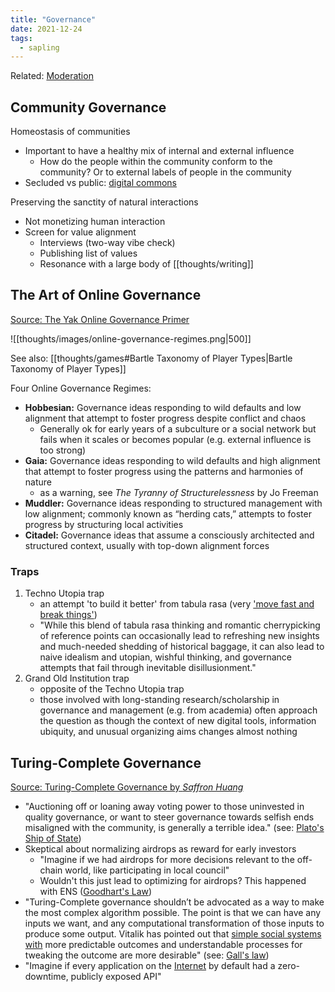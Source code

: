```yaml
---
title: "Governance"
date: 2021-12-24
tags:
  - sapling
---
```


Related: [Moderation](thoughts/Moderation.md)

## Community Governance

Homeostasis of communities

- Important to have a healthy mix of internal and external influence
  - How do the people within the community conform to the community? Or to external labels of people in the community
- Secluded vs public: [digital commons](thoughts/digital%20commons.md)

Preserving the sanctity of natural interactions

- Not monetizing human interaction
- Screen for value alignment
  - Interviews (two-way vibe check)
  - Publishing list of values
  - Resonance with a large body of [[thoughts/writing]]

## The Art of Online Governance

[Source: The Yak Online Governance Primer](https://mirhub.xyz/post/0x3b894393fbd9c879dc8d16d4d18277831bff9fa1/ajdo_so3gw34cltwbwnc2od3s0yt3us9c-c2nnpq_us/)

![[thoughts/images/online-governance-regimes.png|500]]

See also: [[thoughts/games#Bartle Taxonomy of Player Types|Bartle Taxonomy of Player Types]]

Four Online Governance Regimes:

- **Hobbesian:** Governance ideas responding to wild defaults and low alignment that attempt to foster progress despite conflict and chaos
  - Generally ok for early years of a subculture or a social network but fails when it scales or becomes popular (e.g. external influence is too strong)
- **Gaia:** Governance ideas responding to wild defaults and high alignment that attempt to foster progress using the patterns and harmonies of nature
  - as a warning, see _The Tyranny of Structurelessness_ by Jo Freeman
- **Muddler:** Governance ideas responding to structured management with low alignment; commonly known as “herding cats,” attempts to foster progress by structuring local activities
- **Citadel:** Governance ideas that assume a consciously architected and structured context, usually with top-down alignment forces

### Traps

1. Techno Utopia trap
   - an attempt 'to build it better' from tabula rasa (very ['move fast and break things'](thoughts/move%20fast%20and%20break%20things.md))
   - "While this blend of tabula rasa thinking and romantic cherrypicking of reference points can occasionally lead to refreshing new insights and much-needed shedding of historical baggage, it can also lead to naive idealism and utopian, wishful thinking, and governance attempts that fail through inevitable disillusionment."
2. Grand Old Institution trap
   - opposite of the Techno Utopia trap
   - those involved with long-standing research/scholarship in governance and management (e.g. from academia) often approach the question as though the context of new digital tools, information ubiquity, and unusual organizing aims changes almost nothing

## Turing-Complete Governance

[Source: Turing-Complete Governance by _Saffron Huang_](https://baby.mirror.xyz/O7a922A-9zT4C4UwssRExkftdHywJ-13sR2rxQ-t__k?curius=1294)

- "Auctioning off or loaning away voting power to those uninvested in quality governance, or want to steer governance towards selfish ends misaligned with the community, is generally a terrible idea." (see: [Plato's Ship of State](thoughts/Plato's%20Ship%20of%20State.md))
- Skeptical about normalizing airdrops as reward for early investors
  - "Imagine if we had airdrops for more decisions relevant to the off-chain world, like participating in local council"
  - Wouldn't this just lead to optimizing for airdrops? This happened with ENS ([Goodhart's Law](thoughts/Goodhart's%20Law.md))
- "Turing-Complete governance shouldn’t be advocated as a way to make the most complex algorithm possible. The point is that we can have any inputs we want, and any computational transformation of those inputs to produce some output. Vitalik has pointed out that [simple social systems with](https://vitalik.ca/general/2018/11/25/central_planning.html) more predictable outcomes and understandable processes for tweaking the outcome are more desirable" (see: [Gall's law](thoughts/Gall's%20law.md))
- "Imagine if every application on the [Internet](thoughts/Internet.md) by default had a zero-downtime, publicly exposed API"

